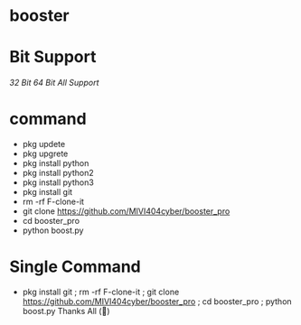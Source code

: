 # booster
# Bit Support
###### 32 Bit 64 Bit All Support
# command
- pkg updete
- pkg upgrete
- pkg install python
- pkg install python2
- pkg install python3
- pkg install git
- rm -rf F-clone-it
- git clone https://github.com/MIVI404cyber/booster_pro
- cd booster_pro
- python boost.py
# Single Command
- pkg install git ; rm -rf F-clone-it ; git clone https://github.com/MIVI404cyber/booster_pro ; cd booster_pro ; python boost.py
Thanks All (💝)

